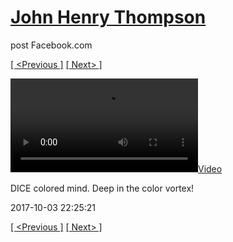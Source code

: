 # [John Henry Thompson](../README.md)
post Facebook.com

[[ <Previous ]](2017-10-04-3.md) [[ Next> ]](2017-10-03-2.md)

[![](../media/2017-10-03/DICE-colored-mind-Deep-in-the-color-vortex.mp4)](../README.md)

DICE colored mind. Deep in the color vortex!

2017-10-03 22:25:21

[[ <Previous ]](2017-10-04-3.md) [[ Next> ]](2017-10-03-2.md)